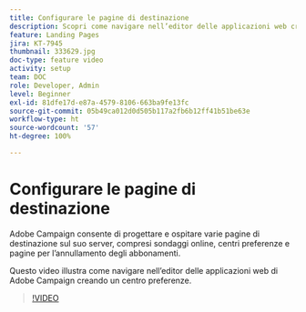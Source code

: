 ```yaml
---
title: Configurare le pagine di destinazione
description: Scopri come navigare nell’editor delle applicazioni web creando un centro preferenze.
feature: Landing Pages
jira: KT-7945
thumbnail: 333629.jpg
doc-type: feature video
activity: setup
team: DOC
role: Developer, Admin
level: Beginner
exl-id: 81dfe17d-e87a-4579-8106-663ba9fe13fc
source-git-commit: 05b49ca012d0d505b117a2fb6b12ff41b51be63e
workflow-type: ht
source-wordcount: '57'
ht-degree: 100%

---
```


# Configurare le pagine di destinazione

Adobe Campaign consente di progettare e ospitare varie pagine di destinazione sul suo server, compresi sondaggi online, centri preferenze e pagine per l’annullamento degli abbonamenti.

Questo video illustra come navigare nell’editor delle applicazioni web di Adobe Campaign creando un centro preferenze.

>[!VIDEO](https://video.tv.adobe.com/v/333629?quality=12&learn=on)
